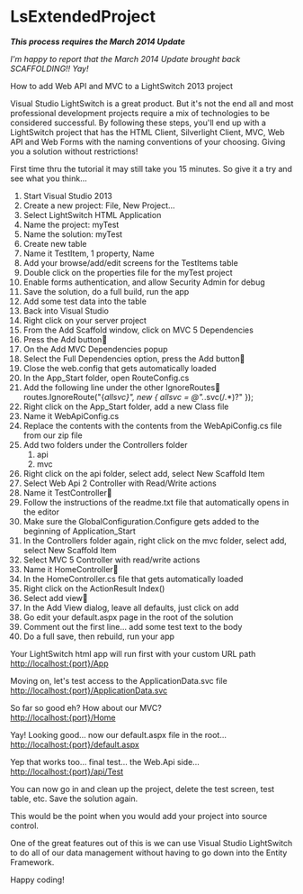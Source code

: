 LsExtendedProject
==========================

<em><strong>This process requires the March 2014 Update</strong></em>

<em>I'm happy to report that the March 2014 Update brought back SCAFFOLDING!!  Yay!</em>

How to add Web API and MVC to a LightSwitch 2013 project

Visual Studio LightSwitch is a great product. But it's not the end all and most professional development projects require a mix of technologies to be considered successful. By following these steps, you'll end up with a LightSwitch project that has the HTML Client, Silverlight Client, MVC, Web API and Web Forms with the naming conventions of your choosing. Giving you a solution without restrictions!

First time thru the tutorial it may still take you 15 minutes.  So give it a try and see what you think…

1. Start Visual Studio 2013
2. Create a new project: File, New Project…
3. Select LightSwitch HTML Application 
4. Name the project: myTest
5. Name the solution: myTest
6. Create new table
7. Name it TestItem, 1 property, Name
8. Add your browse/add/edit screens for the TestItems table
9. Double click on the properties file for the myTest project
10. Enable forms authentication, and allow Security Admin for debug
11. Save the solution, do a full build, run the app
12. Add some test data into the table
13. Back into Visual Studio
14. Right click on your server project
16. From the Add Scaffold window, click on MVC 5 Dependencies
17. Press the Add button
18. On the Add MVC Dependencies popup
19. Select the Full Dependencies option, press the Add button
20. Close the web.config that gets automatically loaded
21. In the App_Start folder, open RouteConfig.cs
22. Add the following line under the other IgnoreRoutes
		routes.IgnoreRoute("{*allsvc}", new { allsvc = @".*\.svc(/.*)?" });
23. Right click on the App_Start folder, add a new Class file
24. Name it WebApiConfig.cs
25. Replace the contents with the contents from the WebApiConfig.cs file from our zip file
26. Add two folders under the Controllers folder
	1. api
	2. mvc
27. Right click on the api folder, select add, select New Scaffold Item
28. Select Web Api 2 Controller with Read/Write actions
29. Name it TestController
30. Follow the instructions of the readme.txt file that automatically opens in the editor
31. Make sure the GlobalConfiguration.Configure gets added to the beginning of Application_Start
32. In the Controllers folder again, right click on the mvc folder, select add, select New Scaffold Item
33. Select MVC 5 Controller with read/write actions 
34. Name it HomeController
35. In the HomeController.cs file that gets automatically loaded
36. Right click on the ActionResult Index()
37. Select add view
38. In the Add View dialog, leave all defaults, just click on add
39. Go edit your default.aspx page in the root of the solution
40. Comment out the first line… add some test text to the body
41. Do a full save, then rebuild, run your app


Your LightSwitch html app will run first with your custom URL path<br/>
<a href="http://localhost:{port}/App">http://localhost:{port}/App</a>

Moving on, let's test access to the ApplicationData.svc file<br/>
<a href="http://localhost:{port}/ApplicationData.svc">http://localhost:{port}/ApplicationData.svc</a>

So far so good eh? How about our MVC?<br/>
<a href="http://localhost:{port}/Home">http://localhost:{port}/Home</a>

Yay! Looking good… now our default.aspx file in the root…<br/>
<a href="http://localhost:{port}/default.aspx">http://localhost:{port}/default.aspx</a>

Yep that works too… final test… the Web.Api side…<br/>
<a href="http://localhost:{port}/api/Test">http://localhost:{port}/api/Test</a>

You can now go in and clean up the project, delete the test screen, test table, etc.
Save the solution again.

This would be the point when you would add your project into source control.

One of the great features out of this is we can use Visual Studio LightSwitch to do all of our data management without having to go down into the Entity Framework.

Happy coding!
